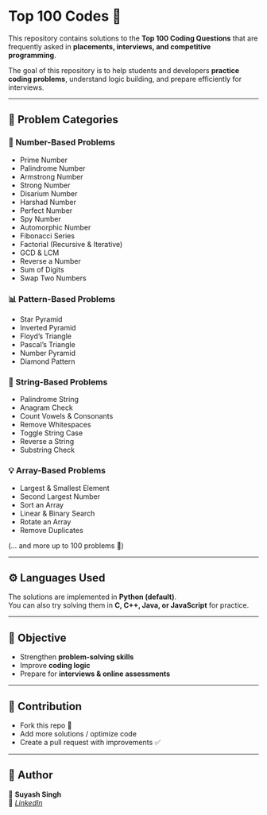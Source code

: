 # Top 100 Codes 🚀

This repository contains solutions to the **Top 100 Coding Questions** that are frequently asked in **placements, interviews, and competitive programming**.

The goal of this repository is to help students and developers **practice coding problems**, understand logic building, and prepare efficiently for interviews.

---


## 📝 Problem Categories

### 🔢 Number-Based Problems
- Prime Number
- Palindrome Number
- Armstrong Number
- Strong Number
- Disarium Number
- Harshad Number
- Perfect Number
- Spy Number
- Automorphic Number
- Fibonacci Series
- Factorial (Recursive & Iterative)
- GCD & LCM
- Reverse a Number
- Sum of Digits
- Swap Two Numbers

### 📊 Pattern-Based Problems
- Star Pyramid
- Inverted Pyramid
- Floyd’s Triangle
- Pascal’s Triangle
- Number Pyramid
- Diamond Pattern

### 🧵 String-Based Problems
- Palindrome String
- Anagram Check
- Count Vowels & Consonants
- Remove Whitespaces
- Toggle String Case
- Reverse a String
- Substring Check

### 💡 Array-Based Problems
- Largest & Smallest Element
- Second Largest Number
- Sort an Array
- Linear & Binary Search
- Rotate an Array
- Remove Duplicates

(… and more up to 100 problems 🎯)

---

## ⚙️ Languages Used
The solutions are implemented in **Python (default)**.  
You can also try solving them in **C, C++, Java, or JavaScript** for practice.

---

## 🎯 Objective
- Strengthen **problem-solving skills**
- Improve **coding logic**
- Prepare for **interviews & online assessments**

---

## 🤝 Contribution
- Fork this repo 🍴
- Add more solutions / optimize code
- Create a pull request with improvements ✅

---

## 📌 Author
👤 **Suyash Singh**  
📧 *[LinkedIn ](https://www.linkedin.com/in/suyxcode/)*  
